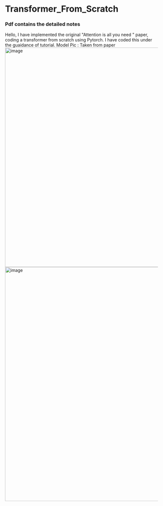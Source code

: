 # Transformer_From_Scratch
### Pdf contains the detailed notes
Hello, I have implemented the original "Attention is all you need " paper, coding a transformer from scratch using Pytorch. I have coded this under the guaidance of tutorial.
Model Pic : Taken from paper
<img width="649" height="721" alt="image" src="https://github.com/user-attachments/assets/8cc12613-d63a-4260-8b3d-34bff36b56c5" />
<img width="591" height="769" alt="image" src="https://github.com/user-attachments/assets/31e85298-641b-4317-90e2-faaf7aa51a82" />


